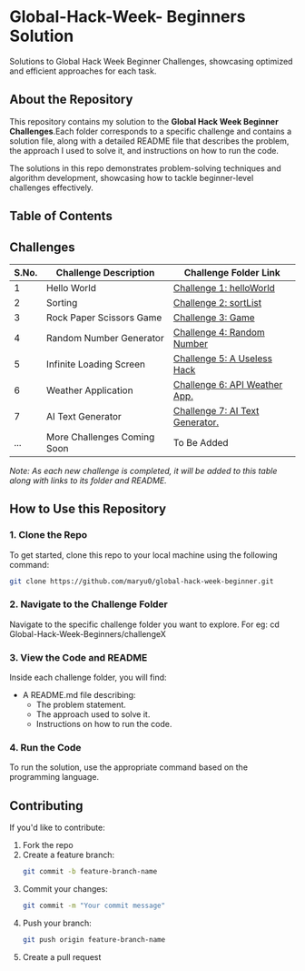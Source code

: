 # Global-Hack-Week- Beginners Solution

Solutions to Global Hack Week Beginner Challenges, showcasing optimized and efficient approaches for each task.

## About the Repository

This repository contains my solution to the **Global Hack Week Beginner Challenges**.Each folder corresponds to a specific challenge and contains a solution file, along with a detailed README file that describes the problem, the approach I used to solve it, and instructions on how to run the code.

The solutions in this repo demonstrates problem-solving techniques and algorithm development, showcasing how to tackle beginner-level challenges effectively.

## Table of Contents

## Challenges

| S.No. | Challenge Description       | Challenge Folder Link                         |
| ----- | --------------------------- | --------------------------------------------- |
| 1     | Hello World                 | [Challenge 1: helloWorld](challenge1)         |
| 2     | Sorting                     | [Challenge 2: sortList](challenge2)           |
| 3     | Rock Paper Scissors Game    | [Challenge 3: Game](challenge3)               |
| 4     | Random Number Generator     | [Challenge 4: Random Number](challenge4)      |
| 5     | Infinite Loading Screen     | [Challenge 5: A Useless Hack](challenge5)     |
| 6     | Weather Application         | [Challenge 6: API Weather App.](challenge6)   |
| 7     | AI Text Generator           | [Challenge 7: AI Text Generator.](challenge7) |
| ...   | More Challenges Coming Soon | To Be Added                                   |

_Note: As each new challenge is completed, it will be added to this table along with links to its folder and README._

## How to Use this Repository

### 1. Clone the Repo

To get started, clone this repo to your local machine using the following command:

```bash
git clone https://github.com/maryu0/global-hack-week-beginner.git

```

### 2. Navigate to the Challenge Folder

Navigate to the specific challenge folder you want to explore. For eg: cd Global-Hack-Week-Beginners/challengeX

### 3. View the Code and README

Inside each challenge folder, you will find:

- A README.md file describing:
  - The problem statement.
  - The approach used to solve it.
  - Instructions on how to run the code.

### 4. Run the Code

To run the solution, use the appropriate command based on the programming language.

## Contributing

If you'd like to contribute:

1. Fork the repo
2. Create a feature branch:
   ```bash
   git commit -b feature-branch-name
   ```
3. Commit your changes:
   ```bash
   git commit -m "Your commit message"
   ```
4. Push your branch:
   ```bash
   git push origin feature-branch-name
   ```
5. Create a pull request
